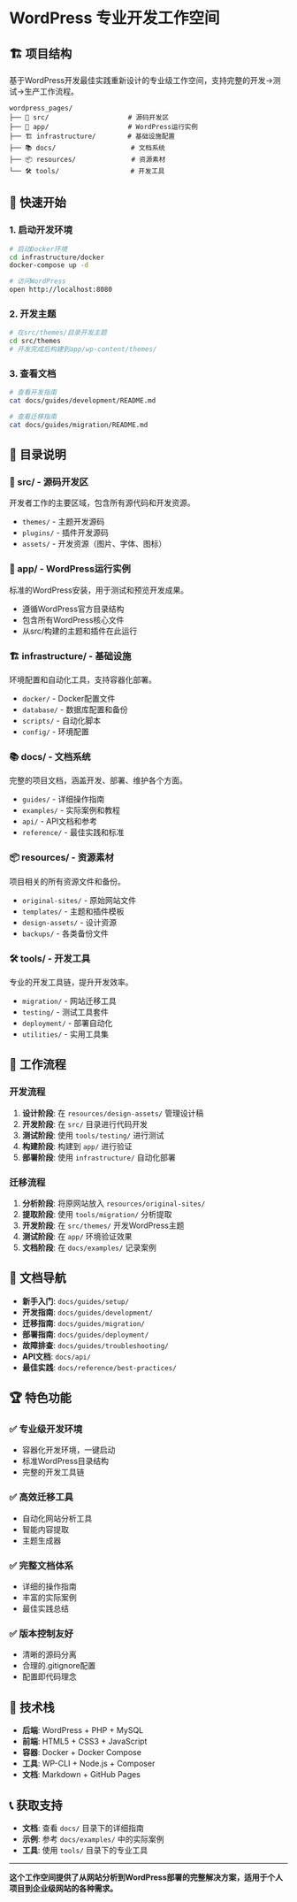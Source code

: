 # WordPress 专业开发工作空间

## 🏗️ 项目结构

基于WordPress开发最佳实践重新设计的专业级工作空间，支持完整的开发→测试→生产工作流程。

```
wordpress_pages/
├── 🔧 src/                    # 源码开发区
├── 🚀 app/                    # WordPress运行实例
├── 🏗️ infrastructure/        # 基础设施配置
├── 📚 docs/                   # 文档系统
├── 📦 resources/              # 资源素材
└── 🛠️ tools/                  # 开发工具
```

## 🚀 快速开始

### 1. 启动开发环境
```bash
# 启动Docker环境
cd infrastructure/docker
docker-compose up -d

# 访问WordPress
open http://localhost:8080
```

### 2. 开发主题
```bash
# 在src/themes/目录开发主题
cd src/themes
# 开发完成后构建到app/wp-content/themes/
```

### 3. 查看文档
```bash
# 查看开发指南
cat docs/guides/development/README.md

# 查看迁移指南
cat docs/guides/migration/README.md
```

## 📁 目录说明

### 🔧 src/ - 源码开发区
开发者工作的主要区域，包含所有源代码和开发资源。
- `themes/` - 主题开发源码
- `plugins/` - 插件开发源码  
- `assets/` - 开发资源（图片、字体、图标）

### 🚀 app/ - WordPress运行实例
标准的WordPress安装，用于测试和预览开发成果。
- 遵循WordPress官方目录结构
- 包含所有WordPress核心文件
- 从src/构建的主题和插件在此运行

### 🏗️ infrastructure/ - 基础设施
环境配置和自动化工具，支持容器化部署。
- `docker/` - Docker配置文件
- `database/` - 数据库配置和备份
- `scripts/` - 自动化脚本
- `config/` - 环境配置

### 📚 docs/ - 文档系统
完整的项目文档，涵盖开发、部署、维护各个方面。
- `guides/` - 详细操作指南
- `examples/` - 实际案例和教程
- `api/` - API文档和参考
- `reference/` - 最佳实践和标准

### 📦 resources/ - 资源素材
项目相关的所有资源文件和备份。
- `original-sites/` - 原始网站文件
- `templates/` - 主题和插件模板
- `design-assets/` - 设计资源
- `backups/` - 各类备份文件

### 🛠️ tools/ - 开发工具
专业的开发工具链，提升开发效率。
- `migration/` - 网站迁移工具
- `testing/` - 测试工具套件
- `deployment/` - 部署自动化
- `utilities/` - 实用工具集

## 🔄 工作流程

### 开发流程
1. **设计阶段**: 在 `resources/design-assets/` 管理设计稿
2. **开发阶段**: 在 `src/` 目录进行代码开发
3. **测试阶段**: 使用 `tools/testing/` 进行测试
4. **构建阶段**: 构建到 `app/` 进行验证
5. **部署阶段**: 使用 `infrastructure/` 自动化部署

### 迁移流程
1. **分析阶段**: 将原网站放入 `resources/original-sites/`
2. **提取阶段**: 使用 `tools/migration/` 分析提取
3. **开发阶段**: 在 `src/themes/` 开发WordPress主题
4. **测试阶段**: 在 `app/` 环境验证效果
5. **文档阶段**: 在 `docs/examples/` 记录案例

## 📖 文档导航

- **新手入门**: `docs/guides/setup/`
- **开发指南**: `docs/guides/development/`
- **迁移指南**: `docs/guides/migration/`
- **部署指南**: `docs/guides/deployment/`
- **故障排查**: `docs/guides/troubleshooting/`
- **API文档**: `docs/api/`
- **最佳实践**: `docs/reference/best-practices/`

## 🏆 特色功能

### ✅ 专业级开发环境
- 容器化开发环境，一键启动
- 标准WordPress目录结构
- 完整的开发工具链

### ✅ 高效迁移工具
- 自动化网站分析工具
- 智能内容提取
- 主题生成器

### ✅ 完整文档体系
- 详细的操作指南
- 丰富的实际案例
- 最佳实践总结

### ✅ 版本控制友好
- 清晰的源码分离
- 合理的.gitignore配置
- 配置即代码理念

## 🔧 技术栈

- **后端**: WordPress + PHP + MySQL
- **前端**: HTML5 + CSS3 + JavaScript
- **容器**: Docker + Docker Compose
- **工具**: WP-CLI + Node.js + Composer
- **文档**: Markdown + GitHub Pages

## 📞 获取支持

- **文档**: 查看 `docs/` 目录下的详细指南
- **示例**: 参考 `docs/examples/` 中的实际案例
- **工具**: 使用 `tools/` 目录下的专业工具

---

**这个工作空间提供了从网站分析到WordPress部署的完整解决方案，适用于个人项目到企业级网站的各种需求。**